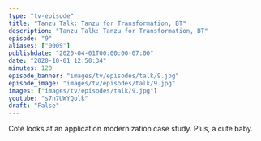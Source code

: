```yaml
---
type: "tv-episode"
title: "Tanzu Talk: Tanzu for Transformation, BT"
description: "Tanzu Talk: Tanzu for Transformation, BT"
episode: "9"
aliases: ["0009"]
publishdate: "2020-04-01T00:00:00-07:00"
date: "2020-10-01 12:50:34"
minutes: 120
episode_banner: "images/tv/episodes/talk/9.jpg"
episode_image: "images/tv/episodes/talk/9.jpg"
images: ["images/tv/episodes/talk/9.jpg"]
youtube: "s7n7UWYQolk"
draft: "False"
---
```


Coté looks at an application modernization case study. Plus, a cute baby.